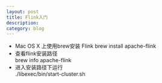 ```yaml
---
layout: post
title: Flink入门
description: 
category: blog
---
```


- Mac OS X 上使用brew安装 Flink 
brew install apache-flink
- 查看flink安装路径  
brew info apache-flink
- 进入安装路径下运行  
./libexec/bin/start-cluster.sh









































